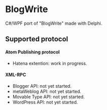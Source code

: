 # BlogWrite

C#/WPF port of "BlogWrite" made with Delphi.

## Supported protocol

#### Atom Publishing protocol 
* Hatena extention: work in progress.

#### XML-RPC
* Blogger API: not yet started.
* metaWeblog API: not yet started.
* Movable Type API: not yet started.
* WordPress API: not yet started.
